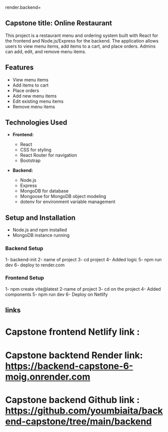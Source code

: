 render.backend= 

## Capstone title: Online Restaurant

This project is a restaurant menu and ordering system built with React for the frontend and Node.js/Express for the backend. The application allows users to view menu items, add items to a cart, and place orders. Admins can add, edit, and remove menu items.

## Features
  - View menu items
  - Add items to cart
  - Place orders
  - Add new menu items
  - Edit existing menu items
  - Remove menu items

## Technologies Used

- **Frontend:**
  - React
  - CSS for styling
  - React Router for navigation
  - Bootstrap

- **Backend:**
  - Node.js
  - Express
  - MongoDB for database
  - Mongoose for MongoDB object modeling
  - dotenv for environment variable management

## Setup and Installation

- Node.js and npm installed
- MongoDB instance running

### Backend Setup

1- backend-init
2- name of project
3- cd project
4- Added logic
5- npm run dev
6- deploy to render.com

### Frontend Setup
1- npm create vite@latest
2-name of project
3- cd on the project
4- Added components
5- npm run dev
6- Deploy on Netlify


## links

# Capstone frontend Netlify link : 

# Capstone backtend Render link: https://backend-capstone-6-moig.onrender.com

# Capstone backend Github link : https://github.com/youmbiaita/backend-capstone/tree/main/backend

 

